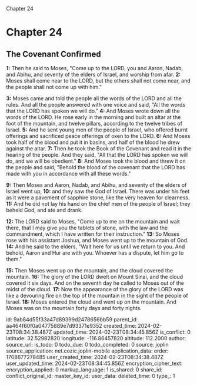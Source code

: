 Chapter 24

# Chapter 24

## The Covenant Confirmed

**1:** Then he said to Moses, "Come up to the LORD, you and Aaron, Nadab, and Abihu, and seventy of the elders of Israel, and worship from afar.
**2:** Moses shall come near to the LORD, but the others shall not come near, and the people shall not come up with him."

**3:** Moses came and told the people all the words of the LORD and all the rules. And all the people answered with one voice and said, "All the words that the LORD has spoken we will do."
**4:** And Moses wrote down all the words of the LORD. He rose early in the morning and built an altar at the foot of the mountain, and twelve pillars, according to the twelve tribes of Israel.
**5:** And he sent young men of the people of Israel, who offered burnt offerings and sacrificed peace offerings of oxen to the LORD.
**6:** And Moses took half of the blood and put it in basins, and half of the blood he drew against the altar.
**7:** Then he took the Book of the Covenant and read it in the hearing of the people. And they said, "All that the LORD has spoken we will do, and we will be obedient."
**8:** And Moses took the blood and threw it on the people and said, "Behold the blood of the covenant that the LORD has made with you in accordance with all these words."

**9:** Then Moses and Aaron, Nadab, and Abihu, and seventy of the elders of Israel went up,
**10:** and they saw the God of Israel. There was under his feet as it were a pavement of sapphire stone, like the very heaven for clearness.
**11:** And he did not lay his hand on the chief men of the people of Israel; they beheld God, and ate and drank.

**12:** The LORD said to Moses, "Come up to me on the mountain and wait there, that I may give you the tablets of stone, with the law and the commandment, which I have written for their instruction."
**13:** So Moses rose with his assistant Joshua, and Moses went up to the mountain of God.
**14:** And he said to the elders, "Wait here for us until we return to you. And behold, Aaron and Hur are with you. Whoever has a dispute, let him go to them."

**15:** Then Moses went up on the mountain, and the cloud covered the mountain.
**16:** The glory of the LORD dwelt on Mount Sinai, and the cloud covered it six days. And on the seventh day he called to Moses out of the midst of the cloud.
**17:** Now the appearance of the glory of the LORD was like a devouring fire on the top of the mountain in the sight of the people of Israel.
**18:** Moses entered the cloud and went up on the mountain. And Moses was on the mountain forty days and forty nights.


id: 9ab84d55f33a47d89399d2478656bb59
parent_id: aa464f60f0a04775889e7d93371e9352
created_time: 2024-02-23T08:34:38.487Z
updated_time: 2024-02-23T08:34:45.856Z
is_conflict: 0
latitude: 32.52982820
longitude: -116.86457820
altitude: 112.2000
author: 
source_url: 
is_todo: 0
todo_due: 0
todo_completed: 0
source: joplin
source_application: net.cozic.joplin-mobile
application_data: 
order: 1708677278485
user_created_time: 2024-02-23T08:34:38.487Z
user_updated_time: 2024-02-23T08:34:45.856Z
encryption_cipher_text: 
encryption_applied: 0
markup_language: 1
is_shared: 0
share_id: 
conflict_original_id: 
master_key_id: 
user_data: 
deleted_time: 0
type_: 1